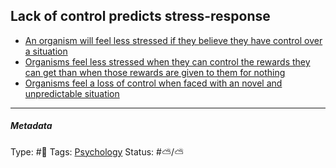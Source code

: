 ## Lack of control predicts stress-response

* [An organism will feel less stressed if they believe they have control over a situation](An%20organism%20will%20feel%20less%20stressed%20if%20they%20believe%20they%20have%20control%20over%20a%20situation.md)
* [Organisms feel less stressed when they can control the rewards they can get than when those rewards are given to them for nothing](Organisms%20feel%20less%20stressed%20when%20they%20can%20control%20the%20rewards%20they%20can%20get%20than%20when%20those%20rewards%20are%20given%20to%20them%20for%20nothing.md)
* [Organisms feel a loss of control when faced with an novel and unpredictable situation](Organisms%20feel%20a%20loss%20of%20control%20when%20faced%20with%20an%20novel%20and%20unpredictable%20situation.md)

---

##### Metadata

Type: #🔴 
Tags: [Psychology](Psychology.md) 
Status: #⛅️/⛅️ 

